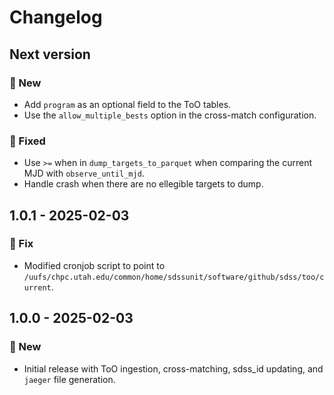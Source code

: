# Changelog

## Next version

### 🚀 New

* Add `program` as an optional field to the ToO tables.
* Use the `allow_multiple_bests` option in the cross-match configuration.

### 🔧 Fixed

* Use `>=` when in `dump_targets_to_parquet` when comparing the current MJD with `observe_until_mjd`.
* Handle crash when there are no ellegible targets to dump.


## 1.0.1 - 2025-02-03

### 🐛 Fix

* Modified cronjob script to point to `/uufs/chpc.utah.edu/common/home/sdssunit/software/github/sdss/too/current`.


## 1.0.0 - 2025-02-03

### 🚀 New

* Initial release with ToO ingestion, cross-matching, sdss_id updating, and `jaeger` file generation.
